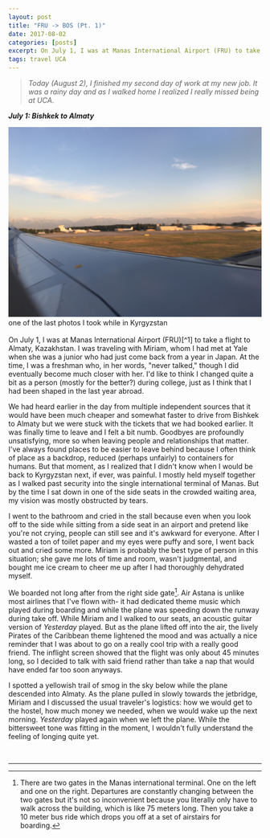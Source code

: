 ```yaml
---
layout: post
title: "FRU -> BOS (Pt. 1)"
date: 2017-08-02
categories: [posts]
excerpt: On July 1, I was at Manas International Airport (FRU) to take a flight to Almaty, Kazakhstan. I was traveling with Miriam, whom I had met at Yale when she was a junior ...
tags: travel UCA
---
```

> *Today (August 2), I finished my second day of work at my new job. It was a rainy day and as I walked home I realized I really missed being at UCA.*

***July 1: Bishkek to Almaty***

<img src="/img/frunze.jpg">
<figcaption class="figure-caption"> one of the last photos I took while in Kyrgyzstan </figcaption>

<br>
On July 1, I was at Manas International Airport (FRU)[^1] to take a flight to Almaty, Kazakhstan. I was traveling with Miriam, whom I had met at Yale when she was a junior who had just come back from a year in Japan. At the time, I was a freshman who, in her words, "never talked," though I did eventually become much closer with her. I'd like to think I changed quite a bit as a person (mostly for the better?) during college, just as I think that I had been shaped in the last year abroad.

We had heard earlier in the day from multiple independent sources that it would have been much cheaper and somewhat faster to drive from Bishkek to Almaty but we were stuck with the tickets that we had booked earlier. It was finally time to leave and I felt a bit numb. Goodbyes are profoundly unsatisfying, more so when leaving people and relationships that matter. I've always found places to be easier to leave behind because I often think of place as a backdrop, reduced (perhaps unfairly) to containers for humans. But that moment, as I realized that I didn't know when I would be back to Kyrgyzstan next, if ever, was painful. I mostly held myself together as I walked past security into the single international terminal of Manas. But by the time I sat down in one of the side seats in the crowded waiting area, my vision was mostly obstructed by tears.

I went to the bathroom and cried in the stall because even when you look off to the side while sitting from a side seat in an airport and pretend like you're not crying, people can still see and it's awkward for everyone. After I wasted a ton of toilet paper and my eyes were puffy and sore, I went back out and cried some more. Miriam is probably the best type of person in this situation; she gave me lots of time and room, wasn't judgmental, and bought me ice cream to cheer me up after I had thoroughly dehydrated myself.

We boarded not long after from the right side gate[^2]. Air Astana is unlike most airlines that I've flown with- it had dedicated theme music which played during boarding and while the plane was speeding down the runway during take off. While Miriam and I walked to our seats, an acoustic guitar version of *Yesterday* played. But as the plane lifted off into the air, the lively Pirates of the Caribbean theme lightened the mood and was actually a nice reminder that I was about to go on a really cool trip with a really good friend. The inflight screen showed that the flight was only about 45 minutes long, so I decided to talk with said friend rather than take a nap that would have ended far too soon anyways.

I spotted a yellowish trail of smog in the sky below while the plane descended into Almaty. As the plane pulled in slowly towards the jetbridge, Miriam and I discussed the usual traveler's logistics: how we would get to the hostel, how much money we needed, when we would wake up the next morning. *Yesterday* played again when we left the plane. While the bittersweet tone was fitting in the moment, I wouldn't fully understand the feeling of longing quite yet.

<br>

---
[^1]: Mikhail Frunze was a Bolshevik Red Army commander who was born in Pishkek, the name of the city which was later known as Frunze and then later known as Bishkek. Pishkek/Frunze/Bishkek was Frunze from 1926 - 1991 and the house Frunze was born in (apparently the original building, with items that belonged to him and his family) can be found inside the Frunze Museum, which I was able to visit on my last day in Bishkek.
[^2]: There are two gates in the Manas international terminal. One on the left and one on the right. Departures are constantly changing between the two gates but it's not so inconvenient because you literally only have to walk across the building, which is like 75 meters long. Then you take a 10 meter bus ride which drops you off at a set of airstairs for boarding.
